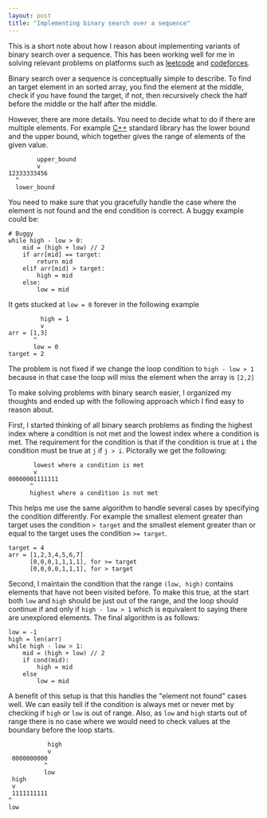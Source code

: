```yaml
---
layout: post
title: "Implementing binary search over a sequence"
---
```


This is a short note about how I reason about implementing variants of binary
search over a sequence. This has been working well for me in solving relevant
problems on platforms such as [leetcode](https://leetcode.com) and 
[codeforces](https://codeforces.com/).

Binary search over a sequence is conceptually simple to describe. To find an
target element in an sorted array, you find the element at the middle, check if
you have found the target, if not, then recursively check the half before the
middle or the half after the middle.

However, there are more details. You need to decide what to do if there are
multiple elements. For example [C++](https://en.cppreference.com/w/cpp/algorithm#Binary_search_operations_.28on_partitioned_ranges.29) 
standard library has the lower bound and the upper bound, which together gives
the range of elements of the given value. 
```
        upper_bound
        v
12333333456
  ^
  lower_bound
```

You need to make sure that you gracefully handle the case where the element
is not found and the end condition is correct. A buggy example could be:
```
# Buggy
while high - low > 0: 
    mid = (high + low) // 2
    if arr[mid] == target:
        return mid
    elif arr[mid] > target:
        high = mid
    else:
        low = mid
```
It gets stucked at `low = 0` forever in the following example
```
         high = 1
         v
arr = [1,3]
       ^
       low = 0
target = 2
```
The problem is not fixed if we change the loop condition to `high - low > 1`
because in that case the loop will miss the element when the array is `[2,2]`

To make solving problems with binary search easier, I organized my thoughts and
ended up with the following approach which I find easy to reason about.

First, I started thinking of all binary search problems as finding the highest
index where a condition is not met and the lowest index where a condition is
met. The requirement for the condition is that if the condition is true at `i`
the condition must be true at `j` if `j > i`. Pictorally we get the following:
```
       lowest where a condition is met
       v
00000001111111
      ^
      highest where a condition is not met
```
This helps me use the same algorithm to handle several cases by specifying
the condition differently. For example the smallest element greater than target
uses the condition `> target` and the smallest element greater than or equal
to the target uses the condition `>= target`.
```
target = 4
arr = [1,2,3,4,5,6,7]
      [0,0,0,1,1,1,1], for >= target
      [0,0,0,0,1,1,1], for > target
```

Second, I maintain the condition that the range `(low, high)` contains elements
that have not been visited before. To make this true, at the start both `low`
and `high` should be just out of the range, and the loop should continue if and
only if `high - low > 1` which is equivalent to saying there are unexplored
elements. The final algorithm is as follows:
```
low = -1
high = len(arr)
while high - low > 1:
    mid = (high + low) // 2
    if cond(mid):
        high = mid
    else
        low = mid
```

A benefit of this setup is that this handles the "element not found" cases well.
We can easily tell if the condition is always met or never met by checking if
`high` or `low` is out of range. Also, as `low` and `high` starts out of
range there is no case where we would need to check values at the boundary
before the loop starts.
```
           high
           v
 0000000000
          ^
          low
 high
 v
 1111111111
^
low
```
